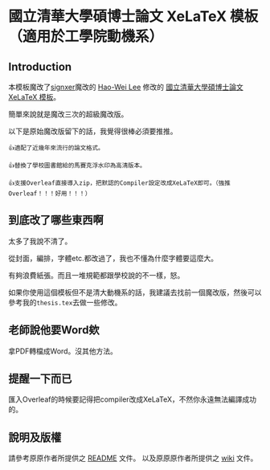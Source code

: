 # 國立清華大學碩博士論文 XeLaTeX 模板（適用於工學院動機系）

## Introduction
本模板魔改了[signxer](https://github.com/signxer/nthu-thesis-template-mod)魔改的 [Hao-Wei Lee](https://github.com/HW-Lee/) 修改的 [國立清華大學碩博士論文 XeLaTeX 模板](https://github.com/HW-Lee/nthu-thesis-template)。

簡單來說就是魔改三次的超級魔改版。

以下是原始魔改版留下的話，我覺得很棒必須要推推。

```
👍適配了近幾年來流行的論文格式。

👍替換了學校圖書館給的馬賽克浮水印為高清版本。

👍支援Overleaf直接導入zip，把默認的Compiler設定改成XeLaTeX即可。（強推Overleaf！！！好用！！！）
```

## 到底改了哪些東西啊

太多了我說不清了。

從封面，編排，字體etc.都改過了，我也不懂為什麼字體要這麼大。

有夠浪費紙張。而且一堆規範都跟學校說的不一樣，怒。

如果你使用這個模板但不是清大動機系的話，我建議去找前一個魔改版，然後可以參考我的`thesis.tex`去做一些修改。

## 老師說他要Word欸

拿PDF轉檔成Word。沒其他方法。

## 提醒一下而已

匯入Overleaf的時候要記得把compiler改成XeLaTeX，不然你永遠無法編譯成功的。

## 說明及版權
請參考原原作者所提供之 [README](https://github.com/HW-Lee/nthu-thesis-template/blob/master/README.md) 文件。
以及原原原作者所提供之 [wiki](https://github.com/tzhuan/ntu-thesis/wiki) 文件。
